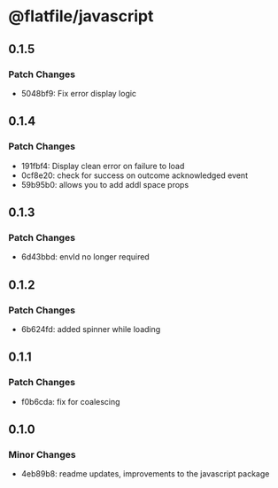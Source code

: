 # @flatfile/javascript

## 0.1.5

### Patch Changes

- 5048bf9: Fix error display logic

## 0.1.4

### Patch Changes

- 191fbf4: Display clean error on failure to load
- 0cf8e20: check for success on outcome acknowledged event
- 59b95b0: allows you to add addl space props

## 0.1.3

### Patch Changes

- 6d43bbd: envId no longer required

## 0.1.2

### Patch Changes

- 6b624fd: added spinner while loading

## 0.1.1

### Patch Changes

- f0b6cda: fix for coalescing

## 0.1.0

### Minor Changes

- 4eb89b8: readme updates, improvements to the javascript package
